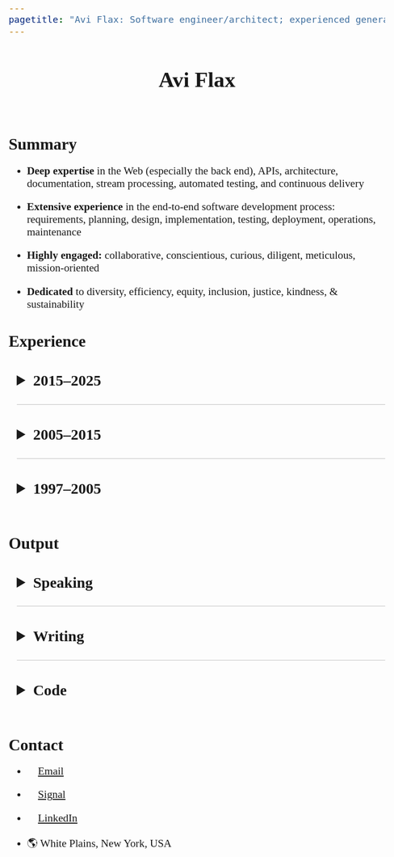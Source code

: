 ```yaml
---
pagetitle: "Avi Flax: Software engineer/architect; experienced generalist"
---
```


<style>
  html, body {
      max-width: 8in;
      font-size: 16pt;
      margin: 0 auto;
      padding: 0 0.5rem;
      font-family: Charter, Times, Serif;
  }

  h2 { margin: 2rem 0 0 0; }

  details {
    margin-left: 0.75rem;

    summary {
      margin: 0;
      font-size: 1.2rem;
      cursor: pointer;

      h1, h2, h3, h4, h5, h6 { display: inline-block; }
    }

    summary::marker { font-size: 120%; }

    & > *:not(summary) { margin-left: 1rem; }
  }

  h4 { margin: 2.5rem 0 0 0; }
  summary + h4 { margin-top: 0; }

  details + details { border-top: 1px solid silver; }

  li:not(:last-child) { margin-bottom: 1rem; }

  li > ul, li > ol { margin-top: 1rem; }

  h4 > em {
      margin-left: 0.5rem;
      font-weight: normal;
  }
</style>

<header><h1>Avi Flax</h1></header>

<!--

TODO:

* Add somewhere:
  * team building
  * mentoring
  * education
  * professional development
  * Experience with remote/distributed teams

-->


## Summary

* **Deep expertise** in the Web (especially the back end), APIs, architecture, documentation,
  stream processing, automated testing, and continuous delivery
* **Extensive experience** in the end-to-end software development process: requirements, planning,
  design, implementation, testing, deployment, operations, maintenance
* **Highly engaged:** collaborative, conscientious, curious, diligent, meticulous, mission-oriented
  <!-- add example? --> <!-- show don’t tell? -->
* **Dedicated** to diversity, efficiency, equity, inclusion, justice, kindness, & sustainability


## Experience

<details><summary><h3>2015–2025</h3></summary>

#### Omne *<nobr>Chief Software Architect</nobr>* *2024–2025*

* Built and refined the team and its strategy, processes, and culture
* Designed and built a pre-alpha ERP system with a focus on manufacturing customers
* Tech: PostgreSQL, C#, Playwright, GitHub Actions, Kafka, Azure Cloud, Terraform, Bicep, Docker

#### Trudy *<nobr>Principal Software Engineer</nobr>* *2023–2024*

* Designed, implemented, and maintained:
  * An internal prompt engineering tool for rapidly testing many variations of LLM invocations
  * A pre-alpha SaaS product to enable non-experts to craft, test, and use LLM prompts with
    multiple LLM providers
* Tech: JavaScript, Google Apps Script, Google Workspace APIs, PostgreSQL, HTMX, Python, Django,
  Clojure

#### Latacora *<nobr>Staff Software Engineer</nobr>* *2022–2023*

* Designed, implemented, and maintained:
  * A system that manages access to many AWS accounts via AWS SSO and [Pulumi]
  * A system for deploying multiple tools to many AWS accounts via Pulumi
  * A custom database for crucial business data & CLI tools for integrating the DB with tools such
    as [Fibery] and JIRA
* Tech: Clojure, AWS, Pulumi, GitHub Actions, Docker

#### Modern Energy *<nobr>Senior Director of Technology</nobr>* *2020–2021*

* Helped bootstrap a new Retail Energy Provider (REP) in Texas' ERCOT market
* Automated wholesale energy trades for a few different markets via [APX MarketSuite]
* Helped bootstrap a new HVAC optimization startup by integrating with [InfiSense] and [MelRok]
* Tech: Clojure, Kafka, Airflow, Python, Docker, Pulumi, Google Workspace APIs

#### Funding Circle *<nobr>Principal Software Engineer</nobr>* *2017–2020*

* Leveled-up documentation & knowledge sharing at a 250-person software product org
* Conceived, built, released, and maintained [FC4], an open-source framework for authoring software
  architecture diagrams
* Tech: Clojure, Ruby, Kafka, GitHub Actions, Docker, [C4 Model], [Structurizr]

#### Park Assist *<nobr>Principal Software Architect</nobr>* *2016–2017*

* Rewrote a critical data pipeline using stream processing to reduce latency and improve reliability
* Designed, built, maintained, and operated tream data topologies for high-throughput & low-latency
  data processing
* Leveled-up engineering culture & practices, e.g. introduced infrastructure-as-code, immutable
  infrastructure, and continuous delivery
* Tech: Ruby, JRuby, Kafka, Kafka Streams, SQL Server, Kubernetes, AWS, Terraform, CircleCI,
  Ansible, Datadog

</details>

<details><summary><h3>2005–2015</h3></summary>

#### Timehop *2015*

* Rewrote a critical data pipeline using stream processing to reduce latency and improve reliability
* Designed and implemented:
  * A sophisticated integration with Twilio for SMS-based signup
  * A tool for quickly processing billions of records
* Tech: Go (Golang), AWS, Redis, DynamoDB, Kinesis

#### Thinkful *2014*

* Designed and implemented an event-driven system to automate Stripe subscription management
* Tech: Python, Django

#### SFX Entertainment *CTO* *2013–2014*

* Lead the design and implementation of an ambitious new-from-the-ground-up streaming music platform
  * With multiple teams: platform, Web, iOS, Android
* Recruited key team members
* Tech: Clojure, REST APIs, AWS

#### Arc90 *2005–2013*

* Wore many hats: developer, architect, tech lead, director, partner
* Worked with teams to design, build, and maintain sophisticated software platforms, including:
  * A Web/SOA insurance platform covering all key aspects of policy origination and management
  * A Web-based search engine and reference platform for engineers
  * A Web API at the heart of a new-from-the-ground-up news distribution platform for Reuters
* Conducted technical audits of clients’ acquisition targets
* Helped manage the business
* Managed client relationships
* Invested much time and effort in recruiting and retaining exceptional team members
* Started practice of regular company-wide code review
* Tech: [ColdFusion], Groovy, Java, Python, [XQuery], [XSLT], [XSD], [Relax NG], [eXist],
  [MarkLogic], MongoDB, SQL Server, AWS

</details>

<details><summary><h3>1997–2005</h3></summary>

#### ADP *2001–2004*

* Refactored, enhanced, and maintained a sophisticated application for producing custom financial
  documents for <nobr>on-demand</nobr> printing
* Tech: Microsoft SQL Server, ColdFusion, XSLT, <nobr>XSL-FO</nobr>

#### register.com *2001*

<!-- TODO: compress down to a single bullet -->
* Team lead position for large high-traffic auction site
* Responsibilities included designing, implementing, and maintaining features; reengineering site
  technology and architecture
* Created new internal tools and development procedures
* Tech: ColdFusion

#### RewardsPlus *2000*

* Maintained and enhanced a large-scale online employee benefits enrollment system for diverse
  clients with diverse needs
* Tech: ColdFusion

#### Words In Progress *1998–2000*

* Developed requirements and specifications for high traffic websites directly with clients; crafted
  application architecture and database design
* Maintained one of the earliest major e-commerce Websites for <nobr>T-Mobile</nobr>
* Tech: Microsoft Access, ColdFusion, HomeSite

#### Ideal Computer Strategies *1998*

* Worked with teams of designers, coders, and project managers to concurrently develop and deploy
  client websites with basic dynamic features
* Tech: Microsoft Access, ColdFusion, HomeSite

#### PCC Internet Design *1997–1998*

* Founded and managed a small Web design shop in Baltimore, MD providing full-service Web design
  and development to small businesses in the area
* Tech: Windows Notepad, HTML

</details>

## Output

<details><summary><h3>Speaking</h3></summary>

* [(Architecture) Diagrams as Data] <br> &nbsp;&nbsp; Clojure/conj (2019)
* [Set your data free with model-based architecture diagramming] <br> &nbsp;&nbsp; Write the Docs Portland (2020)
* [Concurrency via Communication — Large and Small] <br> &nbsp;&nbsp; Bay Area Clojure Meetup (2018)
* [Large Nested JSON with Spec: A Comedy of Errors] <br> &nbsp;&nbsp; Bay Area Clojure Meetup (2018)
* [Specifying Other People's Data Structures with Spec] <br> &nbsp;&nbsp; Clojure/nyc (2018)
* [Stream Data Processing with Kinesis and Go at Timehop][timehop-slides] <br> &nbsp;&nbsp; GolangNYC (2015)
* [The impedance mismatch of Web Microframeworks] <br> &nbsp;&nbsp; PyGrunn (2014)

</details>


<details><summary><h3>Writing</h3></summary>

* [A discussion with my CEO] on the value of code in the LLM era (June 2025)
* [Conference Highlights: Write the Docs Portland 2019] (2019)
* A collection of [resources for learning stream processing] (2014–2017)
* [Stack Overflow] (2008–)

</details>


<details><summary><h3>Code</h3></summary>

* I’m currently working on [a side project]: an app to help community organizers create digital
  calendars for their community programs
* In 2021 I built and launched the Web app <code>ny.vax.help</code> to help people get appointments
  for COVID-19 vaccines in New York State ([repo][vax-help-repo])
* In 2018 I released [FC4], an open-source framework for authoring software architecture diagrams

</details>


## Contact

* 📧 [Email]
* 💬 [Signal]
* 🔗 [LinkedIn]
* 🌎 White Plains, New York, USA



[A discussion with my CEO]: https://gist.github.com/aviflax/80129718328ef064bb299ccd3b5f3a56
[a side project]: https://github.com/aviflax/communitycal
[APX MarketSuite]: https://apx.com/power-scheduling-energy-accounting-services/
[C4 Model]: https://c4model.com
[ColdFusion]: https://en.wikipedia.org/wiki/Adobe_ColdFusion
[Concurrency via Communication — Large and Small]: https://www.youtube.com/watch?v=Vl4KFEJwPPQ
[Conference Highlights: Write the Docs Portland 2019]: https://web.archive.org/web/20220605064728/https://engineering.fundingcircle.com/blog/2019/06/06/write-the-docs-portland-2019/
[Email]: mailto:avi@aviflax.com
[eXist]: https://en.wikipedia.org/wiki/EXist
[Fibery]: https://fibery.io
[InfiSense]: https://www.infisense.com
[Large Nested JSON with Spec: A Comedy of Errors]: https://www.youtube.com/watch?v=5JpcDKooaIQ
[LinkedIn]: https://www.linkedin.com/in/aviflax
[MarkLogic]: https://en.wikipedia.org/wiki/MarkLogic
[MelRok]: https://melrok.com
[Pulumi]: https://www.pulumi.com/
[Set your data free with model-based architecture diagramming]: https://www.youtube.com/watch?v=3i-C7qbRGGQ
[Specifying Other People's Data Structures with Spec]: https://youtu.be/eqfSifXaXnw
[The impedance mismatch of Web Microframeworks]: https://www.youtube.com/watch?v=HGpDHBzErkg
[(Architecture) Diagrams as Data]: https://youtu.be/HmHOYkTVxIg
[Relax NG]: https://en.wikipedia.org/wiki/RELAX_NG
[resources for learning stream processing]: https://gist.github.com/aviflax/7f453a41a06a200a2f5d
[Signal]: https://signal.me/#eu/mm1ogKZ9za21IbeckQ-45ax_5rif1WVN2z5q0Z3Mieh-JmSMtotIbKuir5jc36UY
[timehop-slides]: https://speakerdeck.com/aviflax/stream-data-processing-with-kinesis-and-go-at-timehop
[Stack Overflow]: https://stackoverflow.com/users/7012/avi-flax
[Structurizr]: https://structurizr.com
[FC4]: https://github.com/aviflax/fc4
[vax-help-repo]: https://github.com/aviflax/vax.help
[XQuery]: https://en.wikipedia.org/wiki/XQuery
[XSD]: https://en.wikipedia.org/wiki/XML_Schema_(W3C)
[XSLT]: https://en.wikipedia.org/wiki/XSLT
